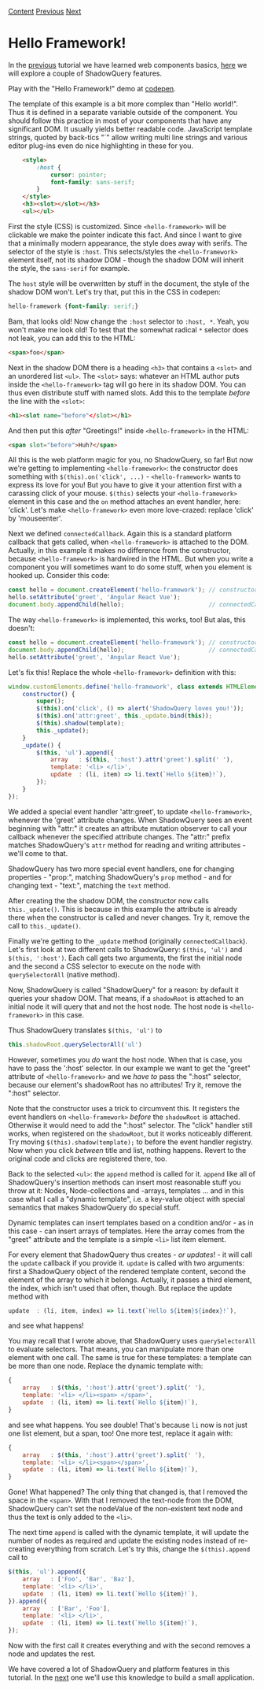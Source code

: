 [Content] [Previous] [Next]

# Hello Framework!
In the [previous] tutorial we have learned web components basics, [here] we will explore a couple of ShadowQuery features.

Play with the "Hello Framework!" demo at [codepen].

The template of this example is a bit more complex than "Hello world!". Thus it is defined in a separate variable outside of the component. You should follow this practice in most of your components that have any significant DOM. It usually yields better readable code. JavaScript template strings, quoted by back-tics "\`" allow writing multi line strings and various editor plug-ins even do nice highlighting in these for you.

```html
	<style>
		:host {
			cursor: pointer;
			font-family: sans-serif;
		}
	</style>
	<h3><slot></slot></h3>
	<ul></ul>
```
First the style (CSS) is customized. Since `<hello-framework>` will be clickable we make the pointer indicate this fact. And since I want to give that a minimally modern appearance, the style does away with serifs. The selector of the style is `:host`. This selects/styles the `<hello-framework>` element itself, not its shadow DOM - though the shadow DOM will inherit the style, the `sans-serif` for example.

The `host` style will be overwritten by stuff in the document, the style of the shadow DOM won't. Let's try that, put this in the CSS in codepen:
```css
hello-framework {font-family: serif;}
```
Bam, that looks old! Now change the `:host` selector to `:host, *`. Yeah, you won't make me look old! To test that the somewhat radical `*` selector does not leak, you can add this to the HTML:
```html
<span>foo</span>
```
Next in the shadow DOM there is a heading `<h3>` that contains a `<slot>` and an unordered list `<ul>`. The `<slot>` says: whatever an HTML author puts inside the `<hello-framework>` tag will go here in its shadow DOM. You can thus even distribute stuff with named slots. Add this to the template _before_ the line with the `<slot>`:
```html
<h1><slot name="before"</slot></h1>
```
And then put this _after_ "Greetings!" inside `<hello-framework>` in the HTML:
```html
<span slot="before">Huh?</span>
```
All this is the web platform magic for you, no ShadowQuery, so far! But now we're getting to implementing `<hello-framework>`: the constructor does something with `$(this).on('click', ...)` - `<hello-framework>` wants to express its love for you! But you have to give it your attention first with a carassing click of your mouse. `$(this)` selects your `<hello-framework>` element in this case and the `on` method attaches an event handler, here: 'click'. Let's make `<hello-framework>` even more love-crazed: replace 'click' by 'mouseenter'.

Next we defined `connectedCallback`. Again this is a standard platform callback that gets called, when `<hello-framework>` is attached to the DOM. Actually, in this example it makes no difference from the constructor, because `<hello-framework>` is hardwired in the HTML. But when you write a component you will sometimes want to do some stuff, when you element is hooked up. Consider this code:
```js
const hello = document.createElement('hello-framework'); // constructor!
hello.setAttribute('greet', 'Angular React Vue');
document.body.appendChild(hello);                        // connectedCallback!
```
The way `<hello-framework>` is implemented, this works, too! But alas, this doesn't:
```js
const hello = document.createElement('hello-framework'); // constructor!
document.body.appendChild(hello);                        // connectedCallback!
hello.setAttribute('greet', 'Angular React Vue');
```
Let's fix this! Replace the whole `<hello-framework>` definition with this:
```js
window.customElements.define('hello-framework', class extends HTMLElement {
	constructor() {
		super();
		$(this).on('click', () => alert('ShadowQuery loves you!'));
		$(this).on('attr:greet', this._update.bind(this));
		$(this).shadow(template);
		this._update();
	}
 	_update() {
		$(this, 'ul').append({
			array   : $(this, ':host').attr('greet').split(' '),
			template: '<li> </li>',
			update  : (li, item) => li.text(`Hello ${item}!`),
		});
	}
});
```
We added a special event handler 'attr:greet', to update `<hello-framework>`, whenever the 'greet' attribute changes. When ShadowQuery sees an event beginning with "attr:" it creates an attribute mutation observer to call your callback whenever the specified attribute changes. The "attr:" prefix matches ShadowQuery's `attr` method for reading and writing attributes - we'll come to that.

ShadowQuery has two more special event handlers, one for changing properties - "prop:", matching ShadowQuery's `prop` method - and for changing text - "text:", matching the `text` method.

After creating the the shadow DOM, the constructor now calls `this._update()`. This is because in this example the attribute is already there when the constructor is called and never changes. Try it, remove the call to `this._update()`.

Finally we're getting to the `_update` method (originally `connectedCallback`). Let's first look at two different calls to ShadowQuery: `$(this, 'ul')` and `$(this, ':host')`. Each call gets two arguments, the first the initial node and the second a CSS selector to execute on the node with `querySelectorAll` (native method).

Now, ShadowQuery is called "ShadowQuery" for a reason: by default it queries your shadow DOM. That means, if a `shadowRoot` is attached to an initial node it will query that and not the host node. The host node is `<hello-framework>` in this case.

Thus ShadowQuery translates `$(this, 'ul')` to
```js
this.shadowRoot.querySelectorAll('ul')
```
However, sometimes you _do_ want the host node. When that is case, you have to pass the ':host' selector. In our example we want to get the "greet" attribute of `<hello-framework>` and we _have to_ pass the ":host" selector, because our element's shadowRoot has no attributes! Try it, remove the ":host" selector.

Note that the constructor uses a trick to circumvent this. It registers the event handlers on `<hello-framework>` _before_ the `shadowRoot` is attached. Otherwise it would need to add the ":host" selector. The "click" handler still works, when registered on the `shadowRoot`, but it works noticeably different. Try moving `$(this).shadow(template);` to before the event handler registry. Now when you click _between_ title and list, nothing happens. Revert to the original code and clicks are registered there, too.

Back to the selected `<ul>`: the `append` method is called for it. `append` like all of ShadowQuery's insertion methods can insert most reasonable stuff you throw at it: Nodes, Node-collections and -arrays, templates ... and in this case what I call a "dynamic template", i.e. a key-value object with special semantics that makes ShadowQuery do special stuff.

Dynamic templates can insert templates based on a condition and/or - as in this case - can insert arrays of templates. Here the array comes from the "greet" attribute and the template is a simple `<li>` list item element.

For every element that ShadowQuery thus creates - _or updates_! - it will call the `update` callback if you provide it. `update` is called with two arguments: first a ShadowQuery object of the rendered template content, second the element of the array to which it belongs. Actually, it passes a third element, the index, which isn't used that often, though. But replace the update method with
```js
update  : (li, item, index) => li.text(`Hello ${item}${index}!`),
```
and see what happens!

You may recall that I wrote above, that ShadowQuery uses `querySelectorAll` to evaluate selectors. That means, you can manipulate more than one element with one call. The same is true for these templates: a template can be more than one node. Replace the dynamic template with:
```js
{
	array   : $(this, ':host').attr('greet').split(' '),
	template: '<li> </li><span> </span>',
	update  : (li, item) => li.text(`Hello ${item}!`),
}
```
and see what happens. You see double! That's because `li` now is not just one list element, but a span, too! One more test, replace it again with:
```js
{
	array   : $(this, ':host').attr('greet').split(' '),
	template: '<li> </li><span></span>',
	update  : (li, item) => li.text(`Hello ${item}!`),
}
```
Gone! What happened? The only thing that changed is, that I removed the space in the `<span>`. With that I removed the text-node from the DOM, ShadowQuery can't set the nodeValue of the non-existent text node and thus the text is only added to the `<li>`.

The next time `append` is called with the dynamic template, it will update the number of nodes as required and update the existing nodes instead of re-creating everything from scratch. Let's try this, change the `$(this).append` call to
```js
$(this, 'ul').append({
	array   : ['Foo', 'Bar', 'Baz'],
	template: '<li> </li>',
	update  : (li, item) => li.text(`Hello ${item}!`),
}).append({
	array   : ['Bar', 'Foo'],
	template: '<li> </li>',
	update  : (li, item) => li.text(`Hello ${item}!`),
});
```
Now with the first call it creates everything and with the second removes a node and updates the rest.

We have covered a lot of ShadowQuery and platform features in this tutorial. In the [next] one we'll use this knowledge to build a small application.

[codepen]: https://codepen.io/schrotie/pen/aQVaaE
[Previous]: https://github.com/schrotie/shadow-query/tree/master/demo/helloWorld
[here]: https://github.com/schrotie/shadow-query/tree/master/demo/helloFramework
[Content]: https://github.com/schrotie/shadow-query/tree/master/demo
[Next]: https://github.com/schrotie/shadow-query/tree/master/demo/todo
